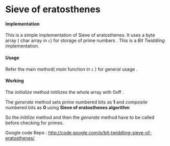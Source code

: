 Sieve of eratosthenes
=====================

#### Implementation

This is a simple implementation of Sieve of eratosthenes.
It uses a byte array ( char array in `c`) for storage of prime numbers .
This is a _Bit Twiddling_ implementation.

#### Usage 
Refer the main method( _main_ function in `c` ) for general usage .

#### Working
The _initialize_ method initilizes the whole array with 0xff .

The _generate_ method sets _prime_ numbered bits as **1** and _composite_ numbered bits as **0** using **Sieve of eratosthenes algorithm**

So the _initilize_ method and then the _generate_ method have to be called before checking for primes. 


Google code Repo : http://code.google.com/p/bit-twiddling-sieve-of-eratosthenes/

